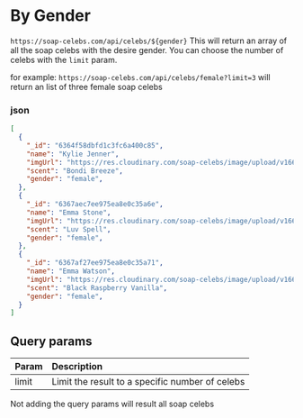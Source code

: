 # By Gender
`https://soap-celebs.com/api/celebs/${gender}`
This will return an array of all the soap celebs with the desire gender. You can choose the number of celebs with the `limit` param.

for example: `https://soap-celebs.com/api/celebs/female?limit=3` will return an list of three female soap celebs

### json 
``` json 
[
  {
    "_id": "6364f58dbfd1c3fc6a400c85",
    "name": "Kylie Jenner",
    "imgUrl": "https://res.cloudinary.com/soap-celebs/image/upload/v1667480275/ce8ae1ktn9bom7np7ylu.png",
    "scent": "Bondi Breeze",
    "gender": "female",
  },
  {
    "_id": "6367aec7ee975ea8e0c35a6e",
    "name": "Emma Stone",
    "imgUrl": "https://res.cloudinary.com/soap-celebs/image/upload/v1667561750/kn8hegdqvufuwhl98jpn.png",
    "scent": "Luv Spell",
    "gender": "female",
  },
  {
    "_id": "6367af27ee975ea8e0c35a71",
    "name": "Emma Watson",
    "imgUrl": "https://res.cloudinary.com/soap-celebs/image/upload/v1667561340/ujuunetoxskjvfiyscec.png",
    "scent": "Black Raspberry Vanilla",
    "gender": "female",
  }
]

```

## Query params
| Param | Description |
| :---- | :---------- |
| limit | Limit the result to a specific number of celebs


Not adding the query params will result all soap celebs 